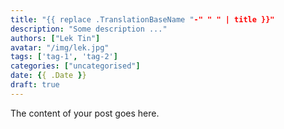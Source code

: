 ```yaml
---
title: "{{ replace .TranslationBaseName "-" " " | title }}"
description: "Some description ..."
authors: ["Lek Tin"]
avatar: "/img/lek.jpg"
tags: ['tag-1', 'tag-2']
categories: ["uncategorised"]
date: {{ .Date }}
draft: true
---
```


The content of your post goes here.
